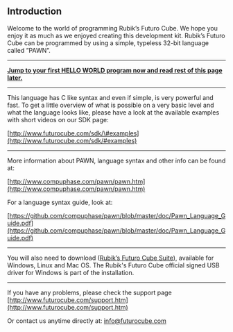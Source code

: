 ## Introduction

Welcome to the world of programming Rubik’s Futuro Cube. We hope you enjoy it as much as we enjoyed creating this development kit. Rubik’s Futuro Cube can be programmed by using a simple, typeless 32-bit language called ”PAWN”.

---

[**Jump to your first HELLO WORLD program now and read rest of this page later.**](//hello-world.md)

---

This language has C like syntax and even if simple, is very powerful and fast. To get a little overview of what is possible on a very basic level and what the language looks like, please have a look at the available examples with short videos on our SDK page:

[http://www.futurocube.com/sdk/\#examples](http://www.futurocube.com/sdk/#examples)

---

More information about PAWN, language syntax and other info can be found at:

[http://www.compuphase.com/pawn/pawn.htm](http://www.compuphase.com/pawn/pawn.htm)

For a language syntax guide, look at:

[https://github.com/compuphase/pawn/blob/master/doc/Pawn_Language_Guide.pdf](https://github.com/compuphase/pawn/blob/master/doc/Pawn_Language_Guide.pdf)

---

You will also need to download ([Rubik’s Futuro Cube Suite](http://www.futurocube.com/support/#sw)), available for Windows, Linux and Mac OS. The Rubik's Futuro Cube official signed USB driver for Windows is part of the installation.

---

If you have any problems, please check the support page [http://www.futurocube.com/support.htm](http://www.futurocube.com/support.htm)

Or contact us anytime directly at: [info@futurocube.com](mailto:info@futurocube.com)